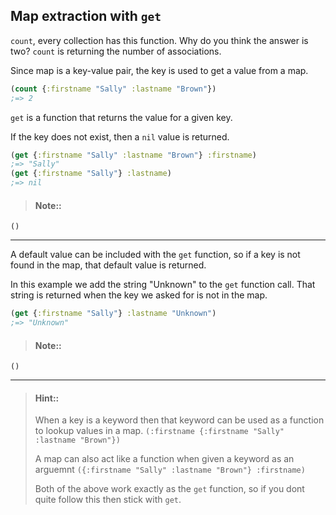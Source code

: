 ## Map extraction with `get`

`count`, every collection has this function. Why do you think the
answer is two? `count` is returning the number of associations.

Since map is a key-value pair, the key is used to get a value from a
map. 


```clojure
(count {:firstname "Sally" :lastname "Brown"})
;=> 2
```

`get` is a function that returns the value for a given key.

If the key does not exist, then a `nil` value is returned.

```clojure
(get {:firstname "Sally" :lastname "Brown"} :firstname)
;=> "Sally"
(get {:firstname "Sally"} :lastname)
;=> nil
```

> #### Note::
```eval-clojure
()
```

<hr />

A default value can be included with the `get` function, so if a key is not found in the map, that default value is returned.

In this example we add the string "Unknown" to the `get` function call.  That string is returned when the key we asked for is not in the map.

```clojure
(get {:firstname "Sally"} :lastname "Unknown")
;=> "Unknown"
```
> #### Note::
```eval-clojure
()
```

<hr />

> #### Hint::
> When a key is a keyword then that keyword can be used as a function to lookup values in a map.
> `(:firstname {:firstname "Sally" :lastname "Brown"})`
>
> A map can also act like a function when given a keyword as an arguemnt
> `({:firstname "Sally" :lastname "Brown"} :firstname)`
>
> Both of the above work exactly as the `get` function, so if you dont quite follow this then stick with `get`.

